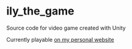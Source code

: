 # ily_the_game
Source code for video game created with Unity

Currently playable [on my personal website](https://dafna.rocks/games)
